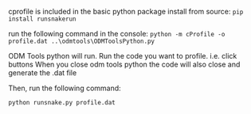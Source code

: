 cprofile is included in the basic python package
install from source: 
```pip install runsnakerun```

run the following command in the console:
```python -m cProfile -o profile.dat ..\odmtools\ODMToolsPython.py```

ODM Tools python will run. Run the code you want to profile. i.e. click buttons
When you close odm tools python the code will also close and generate the .dat file

Then, run the following command:

```python runsnake.py profile.dat```